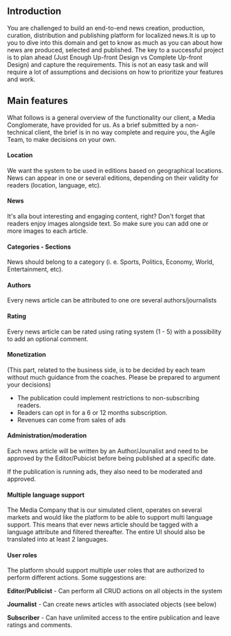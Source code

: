 ## Introduction

You are challenged to build an end-to-end news creation, production, curation, distribution and publishing platform for localized news.It is up to you to dive into this domain and get to know as much as you can about how news are produced, selected and published. The key to a successful project is to plan ahead \(Just Enough Up-front Design vs Complete Up-front Design\) and capture the requirements. This is not an easy task and will require a lot of assumptions and decisions on how to prioritize your features and work.

## Main features

What follows is a general overview of the functionality our client, a Media Conglomerate,  have provided for us. As a brief submitted by a non-technical client, the brief is in no way complete and require you, the Agile Team, to make decisions on your own.

#### Location

We want the system to be used in editions based on geographical locations. News can appear in one or several editions, depending on their validity for readers \(location, language, etc\).

#### News

It's alla bout interesting and engaging content, right? Don't forget that readers enjoy images alongside text. So make sure you can add one or more images to each article.

#### Categories - Sections

News should belong to a category \(i. e. Sports, Politics, Economy, World, Entertainment, etc\).

#### Authors

Every news article can be attributed to one ore several authors/journalists

#### Rating

Every news article can be rated using rating system \(1 - 5\) with a possibility to add an optional comment.

#### Monetization

\(This part, related to the business side, is to be decided by each team without much guidance from the coaches. Please be prepared to argument your decisions\)

* The publication could implement restrictions to non-subscribing readers.
* Readers can opt in for a 6 or 12 months subscription.
* Revenues can come from sales of ads

#### Administration/moderation

Each news article will be written by an Author/Jounalist and need to be approved by the Editor/Pubicist before being published at a specific date.

If the publication is running ads, they also need to be moderated and approved.

#### Multiple language support

The Media Company that is our simulated client, operates on several markets and would like the platform to be able to support multi language support. This means that ever news article should be tagged with a language attribute and filtered thereafter. The entire UI should also be translated into at least 2 languages.

#### User roles

The platform should support multiple user roles that are authorized to perform different actions. Some suggestions are:

**Editor/Publicist** - Can perform all CRUD actions on all objects in the system

**Journalist** - Can create news articles with associated objects \(see below\)

**Subscriber** - Can have unlimited access to the entire publication and leave ratings and comments.

